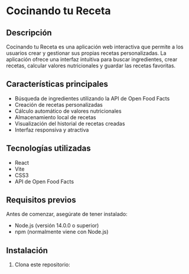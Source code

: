 # Cocinando tu Receta

## Descripción

Cocinando tu Receta es una aplicación web interactiva que permite a los usuarios crear y gestionar sus propias recetas personalizadas. La aplicación ofrece una interfaz intuitiva para buscar ingredientes, crear recetas, calcular valores nutricionales y guardar las recetas favoritas.

## Características principales

- Búsqueda de ingredientes utilizando la API de Open Food Facts
- Creación de recetas personalizadas
- Cálculo automático de valores nutricionales
- Almacenamiento local de recetas
- Visualización del historial de recetas creadas
- Interfaz responsiva y atractiva

## Tecnologías utilizadas

- React
- Vite
- CSS3
- API de Open Food Facts

## Requisitos previos

Antes de comenzar, asegúrate de tener instalado:

- Node.js (versión 14.0.0 o superior)
- npm (normalmente viene con Node.js)

## Instalación

1. Clona este repositorio:

